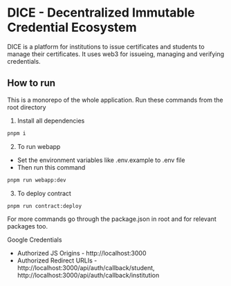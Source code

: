 # DICE - Decentralized Immutable Credential Ecosystem

DICE is a platform for institutions to issue certificates and students to manage their certificates. It uses web3 for issueing, managing and verifying credentials.

## How to run

This is a monorepo of the whole application. Run these commands from the root directory

1. Install all dependencies

```sh
pnpm i
```

2. To run webapp

- Set the environment variables like .env.example to .env file
- Then run this command

```sh
pnpm run webapp:dev
```

3. To deploy contract

```sh
pnpm run contract:deploy
```

For more commands go through the package.json in root and for relevant packages too.


Google Credentials
- Authorized JS Origins - http://localhost:3000
- Authorized Redirect URLIs - http://localhost:3000/api/auth/callback/student, http://localhost:3000/api/auth/callback/institution